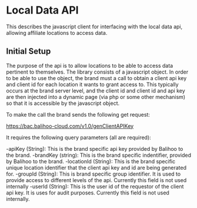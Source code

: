 # Local Data API
This describes the javascript client for interfacing with the local data api, allowing affiliate locations to access data.

## Initial Setup
The purpose of the api is to allow locations to be able to access data pertinent to themselves. The library consists of a javascript object. In order to be able to use the object, the brand must a call to obtain a client api key and client id for each location it wants to grant access to. This typically occurs at the brand server level, and the client id and client id and api key are then injected into a dynamic page (via php or some other mechanism) so that it is accessible by the javascript object.

To make the call the brand sends the following get request:

https://bac.balihoo-cloud.com/v1.0/genClientAPIKey

It requires the following query parameters (all are required):

-apiKey (String): This is the brand specific api key provided by Balihoo to the brand.
-brandKey (string): This is the brand specific indentifier, provided by Balihoo to the brand.
-locationId (String): This is the brand specific unique location identifier that the client api key and id are being generated for.
-groupId (String): This is brand specific group identifier. It is used to provide access to different levels of the api. Currently this field is not used internally
-userId (String): This is the user id of the requestor of the client api key. It is uses for audit purposes. Currently this field is not used internally.
